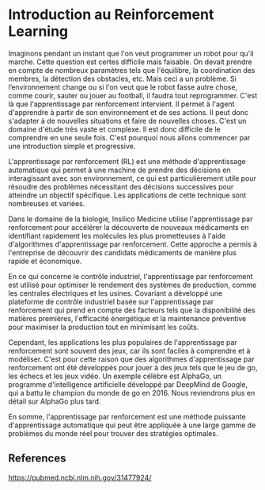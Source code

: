# Introduction au Reinforcement Learning

Imaginons pendant un instant que l'on veut programmer un robot pour qu'il marche. Cette question est certes difficile mais faisable. On devait prendre en compte de nombreux paramètres tels que l'équilibre, la coordination des membres, la détection des obstacles, etc. Mais ceci a un problème. Si l’environnement change ou si l'on veut que le robot fasse autre chose, comme courir, sauter ou jouer au football, il faudra tout reprogrammer. C'est là que l'apprentissage par renforcement intervient. Il permet à l'agent d'apprendre à partir de son environnement et de ses actions. Il peut donc s'adapter à de nouvelles situations et faire de nouvelles choses. C'est un domaine d'étude très vaste et complexe. Il est donc difficile de le comprendre en une seule fois. C'est pourquoi nous allons commencer par une introduction simple et progressive.

L'apprentissage par renforcement (RL) est une méthode d'apprentissage automatique qui permet à une machine de prendre des décisions en interagissant avec son environnement, ce qui est particulièrement utile pour résoudre des problèmes nécessitant des décisions successives pour atteindre un objectif spécifique. Les applications de cette technique sont nombreuses et variées.

Dans le domaine de la biologie, Insilico Medicine utilise l'apprentissage par renforcement pour accélérer la découverte de nouveaux médicaments en identifiant rapidement les molécules les plus prometteuses à l'aide d'algorithmes d'apprentissage par renforcement. Cette approche a permis à l'entreprise de découvrir des candidats médicaments de manière plus rapide et économique.

En ce qui concerne le contrôle industriel, l'apprentissage par renforcement est utilisé pour optimiser le rendement des systèmes de production, comme les centrales électriques et les usines. Covariant a développé une plateforme de contrôle industriel basée sur l'apprentissage par renforcement qui prend en compte des facteurs tels que la disponibilité des matières premières, l'efficacité énergétique et la maintenance préventive pour maximiser la production tout en minimisant les coûts.

Cependant, les applications les plus populaires de l'apprentissage par renforcement sont souvent des jeux, car ils sont faciles à comprendre et à modéliser. C'est pour cette raison que des algorithmes d'apprentissage par renforcement ont été développés pour jouer à des jeux tels que le jeu de go, les échecs et les jeux vidéo. Un exemple célèbre est AlphaGo, un programme d'intelligence artificielle développé par DeepMind de Google, qui a battu le champion du monde de go en 2016. Nous reviendrons plus en détail sur AlphaGo plus tard.

En somme, l'apprentissage par renforcement est une méthode puissante d'apprentissage automatique qui peut être appliquée à une large gamme de problèmes du monde réel pour trouver des stratégies optimales.

## References

<https://pubmed.ncbi.nlm.nih.gov/31477924/>
